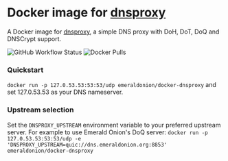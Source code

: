 # Docker image for [dnsproxy](https://github.com/adguardteam/dnsproxy)

A Docker image for [dnsproxy](https://github.com/adguardteam/dnsproxy), a simple DNS proxy with DoH, DoT, DoQ and DNSCrypt support.

![GitHub Workflow Status](https://img.shields.io/github/workflow/status/emeraldonion/docker-dnsproxy/Docker%20Publish?style=for-the-badge)
![Docker Pulls](https://img.shields.io/docker/pulls/emeraldonion/docker-dnsproxy?style=for-the-badge)

### Quickstart

`docker run -p 127.0.53.53:53:53/udp emeraldonion/docker-dnsproxy` and set 127.0.53.53 as your DNS nameserver.

### Upstream selection

Set the `DNSPROXY_UPSTREAM` environment variable to your preferred upstream server. For example to use Emerald Onion's DoQ server:
`docker run -p 127.0.53.53:53:53/udp -e 'DNSPROXY_UPSTREAM=quic://dns.emeraldonion.org:8853' emeraldonion/docker-dnsproxy`
